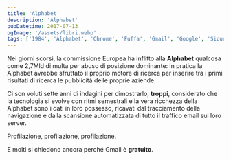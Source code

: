 ```yaml
---
title: 'Alphabet'
description: 'Alphabet'
pubDatetime: 2017-07-13
ogImage: '/assets/libri.webp'
tags: ['1984', 'Alphabet', 'Chrome', 'Fuffa', 'Gmail', 'Google', 'Sicurezza']
---
```


Nei giorni scorsi, la commissione Europea ha inflitto alla **Alphabet** qualcosa come 2,7Mld di multa per abuso di posizione dominante: in pratica la Alphabet avrebbe sfruttato il proprio motore di ricerca per inserire tra i primi risultati di ricerca le pubblicità delle proprie aziende.

Ci son voluti sette anni di indagini per dimostrarlo, **troppi**, considerato che la tecnologia si evolve con ritmi semestrali e la vera ricchezza della Alphabet sono i dati in loro possesso, ricavati dal tracciamento della navigazione e dalla scansione automatizzata di tutto il traffico email sui loro server.

Profilazione, profilazione, profilazione.

E molti si chiedono ancora perché Gmail è **gratuito**.
